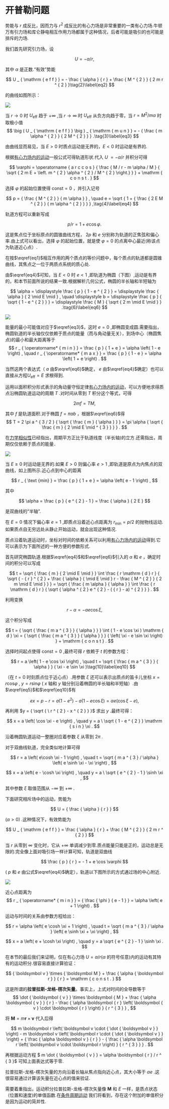# 开普勒问题

势能与 $r$ 成反比，因而力与 $r ^ { 2 }$ 成反比的有心力场是非常重要的一类有心力场.牛顿万有引力场和库仑静电相互作用力场都属于这种情况，后者可能是吸引的也可能是排斥的力场.

我们首先研究引力场，设

$$
U = - \alpha / r ,\tag{1}\label{eq1}
$$

其中 $\alpha$ 是正数.“有效”势能

$$
U _ { \mathrm { e f f } } = - \frac { \alpha } { r } + \frac { M ^ { 2 } } { 2 m r ^ { 2 } }\tag{2}\label{eq2}
$$

的曲线如图所示：

![](images/b07c6637d988b1ced84ab9b916c9b9c3bc26b2e7ac72377296943f69c8a2d30c.jpg)

当 $r \to 0$ 时 $U _ { \mathrm { e f f } }$ 趋于 $+ \infty$ ,当 $r \to \infty$ 时 $U _ { \mathrm { e f f } }$ 从负方向趋于零，当 $r = M ^ { 2 } / m \alpha$ 时取极小值
$$
\big (  U _ { \mathrm { e f f } } \big ) _ { \mathrm { m u n } } = - { \frac { m \alpha ^ { 2 } } { 2 M ^ { 2 } } } .\tag{3}\label{eq3}
$$

由曲线显而易见，当 $E > 0$ 时质点运动是无界的，$E < 0$ 时运动是有界的.

根据[有心力场内的运动](14有心力场内的运动.md)一般公式可得轨道形状.代入 $U$ $= - \alpha / r$ 并积分可得

$$
\varphi = \operatorname { a r c c o s } { \frac { M / r - m \alpha / M } { \sqrt { 2 m E + \left. m ^ { 2 } \alpha ^ { 2 } / M ^ { 2 } \right.}  } } + \mathrm { c o n s t . }
$$

选择 $\varphi$ 的起始位置使得 $\mathrm { c o n s t } = 0$ ，并引入记号

$$
p = { \frac { M ^ { 2 } } { m \alpha } } , \quad e = \sqrt { 1 + { \frac { 2 E M ^ { 2 } } { m \alpha ^ { 2 } } } } ,\tag{4}\label{eq4}
$$

轨道方程可以重新写成


$$
p / r = 1 + e \cos \varphi .\tag{5}\label{eq5}
$$

这是焦点位于坐标原点的圆锥曲线方程， $2 p$ 和 $e$ 分别称为轨道的正焦弦和偏心率.由上式可以看出，选择 $\varphi$ 的起始位置，就是使 $\varphi = 0$ 的点离中心最近(称该点为轨道近心点）.

在按$\eqref{eq1}$相互作用的两个质点的等价问题中，每个质点的轨道都是圆锥曲线，其焦点之一位于两质点系统的质心处.

由$\eqref{eq4}$可知，当 $E < 0$ 时 $e < 1$ ,即轨道为椭圆（下图）,运动是有界的，和本节前面所说的结果一致.根据解析几何公式，椭圆的半长轴和半短轴为

$$
\alpha = \displaystyle \frac { p } { 1 - e ^ { 2 } } = \displaystyle \frac { \alpha } { 2 \mid E \mid } , \quad \displaystyle b = \displaystyle \frac { p } { \sqrt { 1 - e ^ { 2 } } } = \displaystyle \frac { M } { \sqrt { 2 m \mid E \mid } } .\tag{6}\label{eq6}
$$

![](images/0b9bd76b3d630e3e49aa6a43c5e1e4be5f8dd590844965973b5aae7fd5e7c079.jpg)


能量的最小可能值对应于$\eqref{eq3}$，这时 $e = 0$ ,即椭圆变成圆.需要指出，椭圆轨道的半长轴仅仅依赖于质点的能量（而与角动量无关），到场中心（椭圆焦点)的最小和最大距离等于
$$
r _ { \operatorname* { m i n } } = \frac { p } { 1 + e } = \alpha \left( 1 - e \right) , \quad r _ { \operatorname* { m a x } } = \frac { p } { 1 - e } = \alpha \left( 1 + e \right) .
$$

当然这两个表达式（ $a$  由$\eqref{eq6}$确定， $e$ 由$\eqref{eq4}$确定）也可以直接从方程$U _ { \mathrm { e f f } } = E$ 求根得到.

运用以面积积分形式表示的角动量守恒定律[有心力场内的运动](14有心力场内的运动.md)，可以方便地求得质点沿椭圆轨道运动的周期 $T$ .对时间从零到 $T$ 积分这个等式，可得

$$
2 m f = T M ,
$$

其中 $f$ 是轨道面积.对于椭圆 $f = \pi a b$ ，根据$\eqref{eq6}$得
$$
T = 2 \pi a ^ { 3 / 2 } { \sqrt { \frac { m } { \alpha } } } = \pi \alpha { \sqrt { \frac { m } { 2 \mid E \mid ^ { 3 } } } } .
$$


在[力学相似性](10力学相似性.md)已经指出，周期平方正比于轨道线度（半长轴)的立方.还需指出，周期仅仅依赖于质点的能量．

![](images/15%E5%BC%80%E6%99%AE%E5%8B%92%E9%97%AE%E9%A2%98/aa65ca94c5128be98518f5f991e10103de8eee6e1f12a618e0875c089ae975c1-1753608026035-4.jpg)

当 $E \geq 0$ 时运动是无界的.如果 $E > 0$ 则偏心率 $e > 1$ ,即轨道是原点为内焦点的双曲线，如上图所示.近心点到中心的距离

$$
r _ { \text {min} } = \frac { p } { 1 + e } = \alpha \left( e - 1 \right) ,
$$

其中

$$
\alpha = \frac { p } { e ^ { 2 } - 1 } = \frac { \alpha } { 2 E }
$$

是双曲线的“半轴”.

在 $E = 0$ 情况下偏心率 $e = 1$ ,即质点沿着近心点距离为 $r _ { \text{min} } = p / 2$ 的抛物线运动.如果质点自无穷远处从静止开始运动，就会出现这种情况.

质点沿着轨道运动时，坐标对时间的依赖关系可以利用[有心力场内的运动](14有心力场内的运动.md)得到.它可以表示为下面所述的一种方便的参数形式.

首先研究椭圆轨道.根据$\eqref{eq4}$和$\eqref{eq6}$引入的 $\alpha$ 和 $e$ ，确定时间的积分可以写成

$$
t = \sqrt { \frac { m } { 2 \mid E \mid } } \int \frac { r \mathrm { d } r } { \sqrt { - { r } ^ { 2 } + \frac { \alpha } { \mid E \mid } r - \frac { M ^ { 2 } } { 2 m \mid E \mid } } } = \sqrt { \frac { m \alpha } { \alpha } } \int \frac { r \mathrm { d } r } { \sqrt { \alpha ^ { 2 } e ^ { 2 } - ( { r } -  a) ^ { 2 } } } .
$$

利用变换

$$
r - \alpha = - a e \cos \xi ,
$$

这个积分写成

$$
t = { \sqrt { \frac { m a ^ { 3 } } { \alpha } } } \int ( 1 - e \cos \xi ) \mathrm { d } \xi = { \sqrt { \frac { m a ^ { 3 } } { \alpha } } } { \left( \xi - e \sin \xi \right) } + \mathrm { c o n s t } .
$$

选择时间起点使得 $\mathrm { c o n s t } = 0$ ,最终可得 $r$ 依赖于 $t$ 的参数方程：

$$
r = a \left( 1 - e \cos \xi \right) , \quad t = \sqrt { \frac { m a ^ { 3 } } { \alpha } } ( \xi - e \sin \xi )\tag{10}\label{eq10}
$$

（在 $t = 0$ 时刻质点位于近心点）.用参数 $\xi$ 还可以表示出质点的笛卡儿坐标 $x = r \mathrm { c o s } \varphi$ , $y = r \mathrm { s i n } \varphi$ ( $x$ 轴和 $y$ 轴分别沿着椭圆的半长轴和半短轴）.由$\eqref{eq5}$和$\eqref{eq10}$有

$$
e x = p - r = a \left( 1 - e ^ { 2 } \right) - a \left( 1 - e \cos \xi \right) = \alpha e \left( \cos \xi - e \right) ,
$$

再利用 $y = { \sqrt { \ r ^ { 2 } - x ^ { 2 } } }$ 求出 $y$ .最终可得：

$$
x = a \left( \cos \xi - e \right) , \quad y = a \ \sqrt { 1 - e ^ { 2 } } \mathrm { s i n } \xi .
$$

沿着椭圆轨道运动一整圈对应着参数 $\xi$ 从零到 $2 \pi$ .

对于双曲线轨道，完全类似地计算可得

$$
r = a \left( e\cosh \xi - 1 \right) , \quad t = \sqrt { m a ^ { 3 } / \alpha } \left( e \sinh \xi - \xi \right) ,
$$

$$
x = a \left( e - \cosh \xi \right) , \quad y = a \ \sqrt { e ^ { 2 } - 1 } \sinh \xi ,
$$

其中参数 $\xi$ 取值范围从 $- \infty$ 到 $+ \infty$ .

下面研究相斥场中的运动，势能为

$$
U = { \frac { \alpha } { r } }
$$

$( \alpha > 0 )$ .这种情况下，有效势能为

$$
U _ { \mathrm { e f f } } = \frac { \alpha } { r } + \frac { M ^ { 2 } } { 2 m r ^ { 2 } }
$$

当 $r$ 从零到 $\infty$ 变化时，它从 $+ \infty$ 单调减少到零.质点能量只能是正的，运动总是无限的.完全像上面对吸引场一样计算可知，轨道是双曲线

$$
\frac { p } { r } = - 1 + e \cos \varphi
$$

( $p$ 和 $e$ 由公式$\eqref{eq4}$确定），轨道以下图所示的方式通过场的中心附近.

![](images/450db76ee4e6be09d497985145a7b6da05181acd542c79657d64e6b1a027aa23.jpg)


近心点距离为
$$
r _ { \operatorname* { m i n } } = { \frac { \phi } { e - 1 } } = \alpha \left( e + 1 \right) .
$$

运动与时间的关系由参数方程给出：

$$
r = \alpha \left( e \cosh \xi + 1 \right) , \quad t = \sqrt { m a ^ { 3 } / \alpha } \left( e \sinh \xi + \xi \right) ,
$$

$$
x = a \left( e + \cosh \xi \right) , \quad y = a \sqrt { e ^ { 2 } - 1 } \sinh \xi .
$$

在本节的最后我们来证明，仅在有心力场 $U = \alpha / r ( \alpha$ 的符号任意)内的运动有其特有的运动积分.很容易直接计算验证：

$$
{ \boldsymbol v } \times { \boldsymbol M } + \frac { \alpha { \boldsymbol r } } { r } = \mathrm { c o n s t . }
$$

这是所谓的**拉普拉斯-龙格-楞次矢量**。事实上，上式对时间的全导数等于
$$
\dot { \boldsymbol { v } } \times \boldsymbol { M } + \frac { \alpha \boldsymbol { v } } { r } - \frac { \alpha \boldsymbol { r } \left( \boldsymbol { v } \cdot \boldsymbol { r } \right) } { r ^ { 3 } } ,
$$

将 $\boldsymbol { M } = m \boldsymbol { r } \times \boldsymbol { v }$ 代入后得

$$
m \boldsymbol r \left( \boldsymbol v \cdot { \dot { \boldsymbol v } } \right) - m \boldsymbol v \left( \boldsymbol r \cdot { \dot { \boldsymbol v } } \right) + { \frac { \alpha \boldsymbol v } { r } } - { \frac { \alpha \boldsymbol r \left( \boldsymbol v \cdot \boldsymbol r \right) } { r ^ { 3 } } } .
$$

再根据运动方程 $ m \dot { \boldsymbol { v } } = \alpha \boldsymbol { r }  / r ^ { 3 }$ 可知上面表达式等于零.

拉普拉斯-龙格-楞次矢量的方向沿着长轴从焦点指向近心点，其大小等于 $\alpha e$ .这很容易通过计算该矢量在近心点的值来验证.

需要着重指出，运动积分拉普拉斯-龙格-楞次矢量像 $\boldsymbol M$ 和 $E$ 一样，是质点状态（位置和速度)的单值函数.在[条件周期运动](52条件周期运动.md) 我们将看到，存在这个附加的单值积分是因为运动的简并性.
